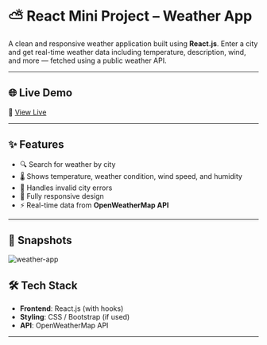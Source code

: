 # ⛅ React Mini Project – Weather App

A clean and responsive weather application built using **React.js**. Enter a city and get real-time weather data including temperature, description, wind, and more — fetched using a public weather API.

---

## 🌐 Live Demo

🔗 [View Live](https://codeultr0n.github.io/React-mini-project---weather/)  


---


## ✨ Features

- 🔍 Search for weather by city
- 🌡️ Shows temperature, weather condition, wind speed, and humidity
- 🧊 Handles invalid city errors
- 📱 Fully responsive design
- ⚡ Real-time data from **OpenWeatherMap API**

---

## 📸 Snapshots
![weather-app](https://github.com/user-attachments/assets/486285b8-5281-45c2-b7d7-b0cc049a6edd)


## 🛠️ Tech Stack

- **Frontend**: React.js (with hooks)
- **Styling**: CSS / Bootstrap (if used)
- **API**: OpenWeatherMap API

---


